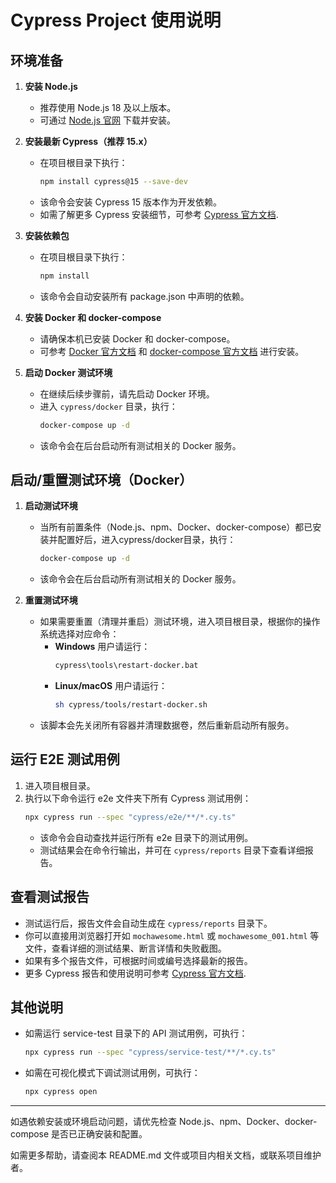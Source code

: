 # Cypress Project 使用说明

## 环境准备

1. **安装 Node.js**
   - 推荐使用 Node.js 18 及以上版本。
   - 可通过 [Node.js 官网](https://nodejs.org/) 下载并安装。

2. **安装最新 Cypress（推荐 15.x）**
   - 在项目根目录下执行：
     ```bash
     npm install cypress@15 --save-dev
     ```
   - 该命令会安装 Cypress 15 版本作为开发依赖。
   - 如需了解更多 Cypress 安装细节，可参考 [Cypress 官方文档](https://docs.cypress.io/guides/getting-started/installing-cypress).

3. **安装依赖包**
   - 在项目根目录下执行：
     ```bash
     npm install
     ```
   - 该命令会自动安装所有 package.json 中声明的依赖。

4. **安装 Docker 和 docker-compose**
   - 请确保本机已安装 Docker 和 docker-compose。
   - 可参考 [Docker 官方文档](https://docs.docker.com/get-docker/) 和 [docker-compose 官方文档](https://docs.docker.com/compose/install/) 进行安装。

5. **启动 Docker 测试环境**
   - 在继续后续步骤前，请先启动 Docker 环境。
   - 进入 `cypress/docker` 目录，执行：
     ```bash
     docker-compose up -d
     ```
   - 该命令会在后台启动所有测试相关的 Docker 服务。

## 启动/重置测试环境（Docker）

1. **启动测试环境**
   - 当所有前置条件（Node.js、npm、Docker、docker-compose）都已安装并配置好后，进入cypress/docker目录，执行：
     ```bash
     docker-compose up -d
     ```
   - 该命令会在后台启动所有测试相关的 Docker 服务。

2. **重置测试环境**
   - 如果需要重置（清理并重启）测试环境，进入项目根目录，根据你的操作系统选择对应命令：
     - **Windows** 用户请运行：
       ```bat
       cypress\tools\restart-docker.bat
       ```
     - **Linux/macOS** 用户请运行：
       ```bash
       sh cypress/tools/restart-docker.sh
       ```
   - 该脚本会先关闭所有容器并清理数据卷，然后重新启动所有服务。

## 运行 E2E 测试用例

1. 进入项目根目录。
2. 执行以下命令运行 e2e 文件夹下所有 Cypress 测试用例：
   ```bash
   npx cypress run --spec "cypress/e2e/**/*.cy.ts"
   ```
   - 该命令会自动查找并运行所有 e2e 目录下的测试用例。
   - 测试结果会在命令行输出，并可在 `cypress/reports` 目录下查看详细报告。

## 查看测试报告

- 测试运行后，报告文件会自动生成在 `cypress/reports` 目录下。
- 你可以直接用浏览器打开如 `mochawesome.html` 或 `mochawesome_001.html` 等文件，查看详细的测试结果、断言详情和失败截图。
- 如果有多个报告文件，可根据时间或编号选择最新的报告。
- 更多 Cypress 报告和使用说明可参考 [Cypress 官方文档](https://docs.cypress.io/guides/dashboard/introduction).

## 其他说明

- 如需运行 service-test 目录下的 API 测试用例，可执行：
  ```bash
  npx cypress run --spec "cypress/service-test/**/*.cy.ts"
  ```
- 如需在可视化模式下调试测试用例，可执行：
  ```bash
  npx cypress open
  ```

---

如遇依赖安装或环境启动问题，请优先检查 Node.js、npm、Docker、docker-compose 是否已正确安装和配置。

如需更多帮助，请查阅本 README.md 文件或项目内相关文档，或联系项目维护者。
